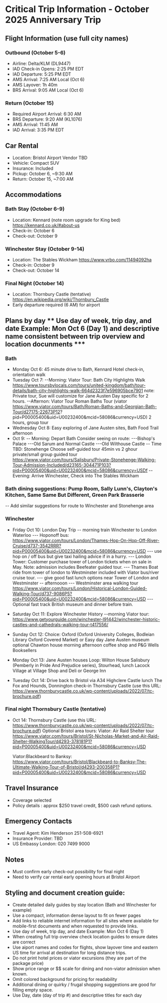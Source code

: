 # Critical Trip Information - October 2025 Anniversary Trip

## Flight Information  (use full city names)
### Outbound (October 5-6)
- Airline: Delta/KLM (DL9447)
- IAD Check-in Opens: 2:25 PM EDT
- IAD Departure: 5:25 PM EDT
- AMS Arrival: 7:25 AM Local (Oct 6)
- AMS Layover: 1h 40m 
- BRS Arrival: 9:05 AM Local (Oct 6)

### Return (October 15)
- Required Airport Arrival: 6:30 AM
- BRS Departure: 9:20 AM (KL1076)
- AMS Arrival: 11:45 AM
- IAD Arrival: 3:35 PM EDT

## Car Rental
- Location: Bristol Airport Vendor TBD
- Vehicle: Compact SUV
- Insurance: Included
- Pickup: October 6, ~9:30 AM
- Return: October 15, ~7:00 AM

## Accommodations
### Bath Stay (October 6-9)
- Location: Kennard (note room upgrade for King bed) https://kennard.co.uk/#about-us
- Check-in: October 6
- Check-out: October 9

### Winchester Stay (October 9-14)
- Location: The Stables Wickham https://www.vrbo.com/11494092ha
- Check-in: October 9
- Check-out: October 14

### Final Night (October 14)
- Location: Thornbury Castle (tentative) https://en.wikipedia.org/wiki/Thornbury_Castle
- Early departure required (6 AM) for airport

## Plans by day ** Use day of week, trip day, and date Example: Mon Oct 6 (Day 1) and descriptive name consistent between trip overview and location docunments ***

### Bath

- Monday Oct 6: 45 minute drive to Bath, Kennard Hotel check-in, orientation walk 
- Tuesday Oct 7: 
 --Morning: Viator Tour: Bath City Highlights Walk https://www.toursbylocals.com/tours/united-kingdom/bath/tour-details/bath-city-highlights-walk-664d2323f7e596905bce7901 note: Private tour, Sue will customize for Jane Austen Day specific for 2 hours.
  --Afternon: Viator Tour Roman Baths Tour (viator https://www.viator.com/tours/Bath/Roman-Baths-and-Georgian-Bath-Tour/d27175-22673P12?
pid=P00005400&uid=U00232400&mcid=58086&currency=USD) 2 hours, group tour
- Wednesday Oct 8: Easy exploring of Jane Austen sites,  Bath Food Trail afternoon
- Oct 9: 
 -- Morning: Depart Bath
    Consider seeing on route: 
    ---Bishop's Palace
    ---Old Sarum and Normal Castle
    ---Old Wilthouse Castle
 -- Time TBD: 	Stonehenge Choose self-guided tour 45min vs 2 ghour private/small group guided tour https://www.viator.com/tours/Salisbury/Private-Stonehenge-Walking-Tour-Admission-Included/d23165-304471P103?pid=P00005400&uid=U00232400&mcid=58086&currency=USDf
 -- Evening: Arrive Winchester, Check into The Stables Wickham

### Bath dining suggestions: Pump Room, Sally Lunn's, Clayton's Kitchen, Same Same But Different, Green Park Brasserie 
 -- Add similar suggestions for route to Winchester and Stonehenge area

### Winchester
- Friday Oct 10: London Day Trip 
 -- morning  train Winchester to London Waterloo
  --- Hoponoff bus: https://www.viator.com/tours/London/Thames-Hop-On-Hop-Off-River-Cruise/d737-3542RRR?pid=P00005400&uid=U00232400&mcid=58086&currency=USD 
  --- use hop on / off bus but give taxi hailing advice if in a hurry. 
  --- London Tower: Customer purchase tower of London tickets when on sale in May. Note: admission includes Beefeater guided tour. 
 --- 	Thames Boat ride from tower of london to Westminster included with Viator bus/river cruise tour. 
--- give good fast lunch options near Tower of London and Westminster
 -- afternooon
  --- Westminster area walking tour https://www.viator.com/tours/London/Historical-London-Guided-Walking-Tour/d737-9086P5?pid=P00005400&uid=U00232400&mcid=58086&currency=USD 
 --- Optional fast track British museum and dinner before train. 


- Saturday Oct 11: Explore Winchester History 
 --morning Viator tour: https://www.getyourguide.com/winchester-l91442/winchester-historic-castles-and-cathedrals-walking-tour-t417556/
- Sunday Oct 12: Choice: Oxford (Oxford University Colleges, Bodleian Library Oxford Covered Market) 
	or Easy day Jane Austen museum optional Chawton house morning afternoon coffee shop and P&G Wells Booksellers
- Monday Oct 13:  Jane Austen houses Loop: Wilton House Salisbury (Pemberly in Pride And Prejudice series), Stourhead, lunch Lacock Village at Village Shop and Deli or George Inn
- Tuesday Oct 14: Drive back to Bristol via A34 
	Highclere Castle
	lunch The Fox and Hounds, Donnington
check-in Thornsbury Castle (use this URL: https://www.thornburycastle.co.uk/wp-content/uploads/2022/07/tc-brochure.pdf)

### Final night Thornsbury Castle (tentative)
- Oct 14: Thornsbury Castle (use this URL: https://www.thornburycastle.co.uk/wp-content/uploads/2022/07/tc-brochure.pdf)
Optional Bristol area tours: 
	Viator: Air Raid Shelter tour https://www.viator.com/tours/Bristol/St-Nicholas-Market-and-Air-Raid-Shelter-WalkingTour/d4293-378181P1?pid=P00005400&uid=U00232400&mcid=58086&currency=USD
	
	Viator:Blackbeard to Banksy: https://www.viator.com/tours/Bristol/Blackbeard-to-Banksy-The-Ultimate-Walking-Tour-of-Bristol/d4293-200358P1?pid=P00005400&uid=U00232400&mcid=58086&currency=USD


## Travel Insurance
- Coverage selected
- Policy details : approx $250 travel credit, $500 cash refund options.

## Emergency Contacts
- Travel Agent: Kim Henderson 251-508-6921 
- Insurance Provider: TBD
- US Embassy London: 020 7499 9000 


## Notes
- Must confirm early check-out possibility for final night
- Need to verify car rental early opening hours at Bristol Airport


## Styling and document creation guide:
- Create detailed daily guides by stay location (Bath and Winchester for example)
- Use a compact, information dense layout to fit on fewer pages
- Add links to reliable internet information for all sites where available for mobile-first documents and when requested to provide links. 
- Use day of week, trip day, and date Example: Mon Oct 6 (Day 1)
- When creating full trip overview check location guides to ensure dates are correct
- Use aiport names and codes for flights, show layover time and eastern US time for arrival at destination for long distance trips. 
- Do not print hotel prices or viator excursions (they are part of the package price)
- Show price range or $$ scale for dining and non-viator admission when known. 
- Omit colored background for pricing for readability
- Additional dining or quirky / frugal shopping suggestions are good for filling empty space. 
- Use Day, date (day of trip #) and descriptive titles for each day


